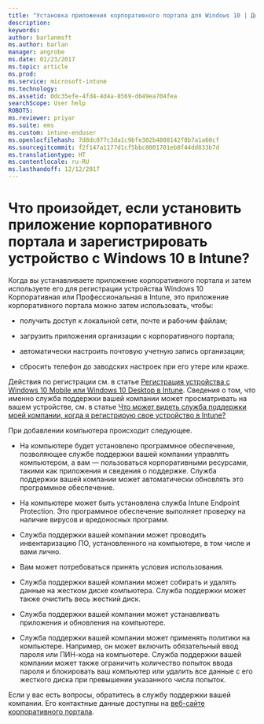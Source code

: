 ```yaml
---
title: "Установка приложения корпоративного портала для Windows 10 | Документы Майкрософт"
description: 
keywords: 
author: barlanmsft
ms.author: barlan
manager: angrobe
ms.date: 01/23/2017
ms.topic: article
ms.prod: 
ms.service: microsoft-intune
ms.technology: 
ms.assetid: 0dc35efe-4fd4-4d4a-8569-d649ea704fea
searchScope: User help
ROBOTS: 
ms.reviewer: priyar
ms.suite: ems
ms.custom: intune-enduser
ms.openlocfilehash: 7d8dc077c3da1c9bfe302b4808142f8b7a1a60cf
ms.sourcegitcommit: f2f147a1177d1cf5bbc8001701eb8f44dd833b7d
ms.translationtype: HT
ms.contentlocale: ru-RU
ms.lasthandoff: 12/12/2017
---
```

# <a name="what-happens-if-you-install-the-company-portal-app-and-enroll-your-windows-10-device-in-intune"></a>Что произойдет, если установить приложение корпоративного портала и зарегистрировать устройство с Windows 10 в Intune?

Когда вы устанавливаете приложение корпоративного портала и затем используете его для регистрации устройства Windows 10 Корпоративная или Профессиональная в Intune, это приложение корпоративного портала можно затем использовать, чтобы:

-   получить доступ к локальной сети, почте и рабочим файлам;

-   загрузить приложения организации с корпоративного портала;

-   автоматически настроить почтовую учетную запись организации;

-   сбросить телефон до заводских настроек при его утере или краже.

Действия по регистрации см. в статье [Регистрация устройства с Windows 10 Mobile или Windows 10 Desktop в Intune](enroll-your-w10-phone-or-w10-pc-windows.md). Сведения о том, что именно служба поддержки вашей компании может просматривать на вашем устройстве, см. в статье [Что может видеть служба поддержки моей компании, когда я регистрирую свое устройство в Intune?](what-info-can-your-company-see-when-you-enroll-your-device-in-intune.md)

При добавлении компьютера происходит следующее.

-   На компьютере будет установлено программное обеспечение, позволяющее службе поддержки вашей компании управлять компьютером, а вам — пользоваться корпоративными ресурсами, такими как приложения и сведения о поддержке. Служба поддержки вашей компании может автоматически обновлять это программное обеспечение.

-   На компьютере может быть установлена служба Intune Endpoint Protection. Это программное обеспечение выполняет проверку на наличие вирусов и вредоносных программ.

-   Служба поддержки вашей компании может проводить инвентаризацию ПО, установленного на компьютере, в том числе и вами лично.

-   Вам может потребоваться принять условия использования.

-   Служба поддержки вашей компании может собирать и удалять данные на жестком диске компьютера. Служба поддержки может также очистить весь жесткий диск.

-   Служба поддержки вашей компании может устанавливать приложения и обновления на компьютере.

-   Служба поддержки вашей компании может применять политики на компьютере. Например, он может включить обязательный ввод пароля или ПИН-кода на компьютере. Служба поддержки вашей компании может также ограничить количество попыток ввода пароля и блокировать ваш компьютер или удалить все данные с его жесткого диска при превышении указанного числа попыток.

Если у вас есть вопросы, обратитесь в службу поддержки вашей компании. Его контактные данные доступны на [веб-сайте корпоративного портала](https://portal.manage.microsoft.com#HelpDeskDialog).
